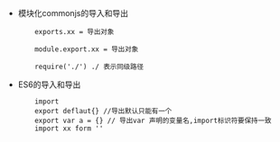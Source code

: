 +   模块化commonjs的导入和导出
    ```
        exports.xx = 导出对象

        module.export.xx = 导出对象

        require('./') ./ 表示同级路径

    ```

+   ES6的导入和导出
    ```
        import
        export deflaut{} //导出默认只能有一个
        export var a = {} // 导出var 声明的变量名,import标识符要保持一致
        import xx form ''
    ```
    
